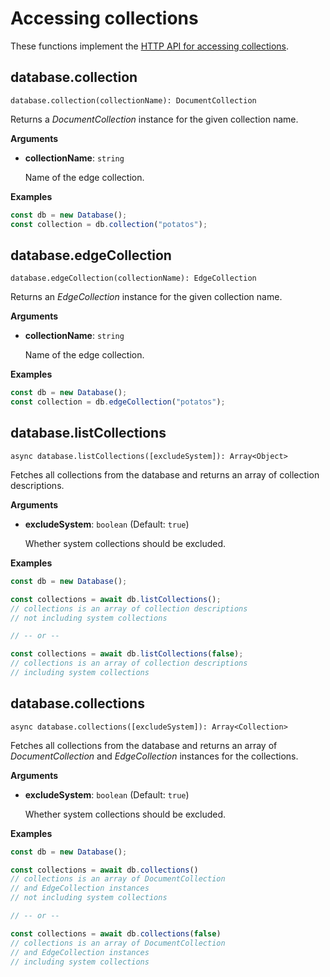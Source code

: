 <!-- don't edit here, its from https://@github.com/arangodb/arangodbjs.git / docs/Drivers/ -->
# Accessing collections

These functions implement the
[HTTP API for accessing collections](../../../..//HTTP/Collection/Getting.html).

## database.collection

`database.collection(collectionName): DocumentCollection`

Returns a _DocumentCollection_ instance for the given collection name.

**Arguments**

* **collectionName**: `string`

  Name of the edge collection.

**Examples**

```js
const db = new Database();
const collection = db.collection("potatos");
```

## database.edgeCollection

`database.edgeCollection(collectionName): EdgeCollection`

Returns an _EdgeCollection_ instance for the given collection name.

**Arguments**

* **collectionName**: `string`

  Name of the edge collection.

**Examples**

```js
const db = new Database();
const collection = db.edgeCollection("potatos");
```

## database.listCollections

`async database.listCollections([excludeSystem]): Array<Object>`

Fetches all collections from the database and returns an array of collection
descriptions.

**Arguments**

* **excludeSystem**: `boolean` (Default: `true`)

  Whether system collections should be excluded.

**Examples**

```js
const db = new Database();

const collections = await db.listCollections();
// collections is an array of collection descriptions
// not including system collections

// -- or --

const collections = await db.listCollections(false);
// collections is an array of collection descriptions
// including system collections
```

## database.collections

`async database.collections([excludeSystem]): Array<Collection>`

Fetches all collections from the database and returns an array of
_DocumentCollection_ and _EdgeCollection_ instances for the collections.

**Arguments**

* **excludeSystem**: `boolean` (Default: `true`)

  Whether system collections should be excluded.

**Examples**

```js
const db = new Database();

const collections = await db.collections()
// collections is an array of DocumentCollection
// and EdgeCollection instances
// not including system collections

// -- or --

const collections = await db.collections(false)
// collections is an array of DocumentCollection
// and EdgeCollection instances
// including system collections
```
